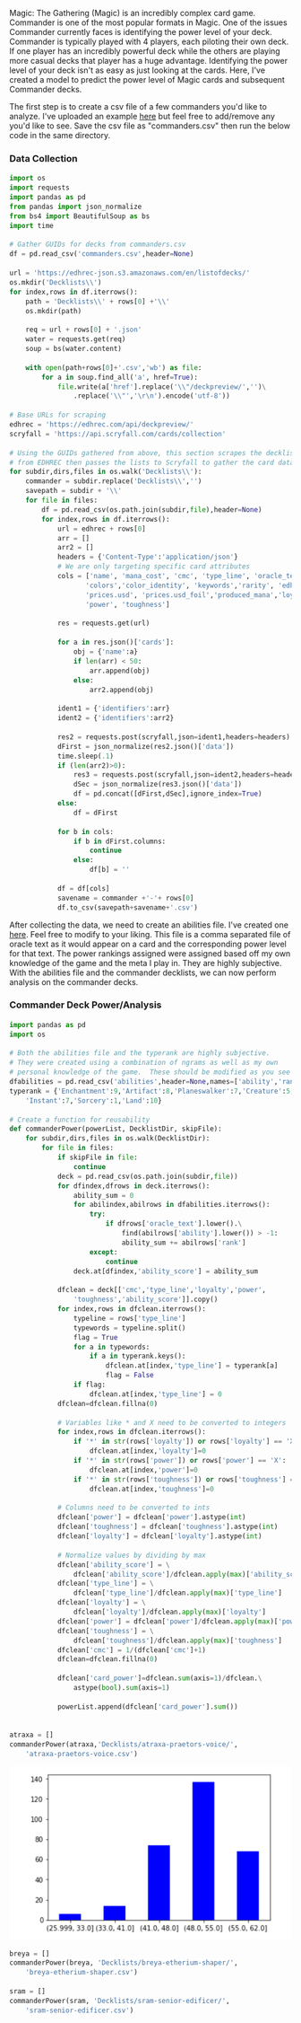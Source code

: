 Magic: The Gathering (Magic) is an incredibly complex card game.  Commander is one of the most popular formats in Magic.  One of the issues Commander currently faces is identifying the power level of your deck.  Commander is typically played with 4 players, each piloting their own deck.  If one player has an incredibly powerful deck while the others are playing more casual decks that player has a huge advantage.  Identifying the power level of your deck isn't as easy as just looking at the cards.  Here, I've created a model to predict the power level of Magic cards and subsequent Commander decks.

The first step is to create a csv file of a few commanders you'd like to analyze.  I've uploaded an example [here](https://github.com/tramsey19/mtg-cardanalysis/blob/master/commanders.csv) but feel free to add/remove any you'd like to see.  Save the csv file as "commanders.csv" then run the below code in the same directory.

### Data Collection
```python
import os 
import requests
import pandas as pd
from pandas import json_normalize
from bs4 import BeautifulSoup as bs
import time

# Gather GUIDs for decks from commanders.csv
df = pd.read_csv('commanders.csv',header=None)

url = 'https://edhrec-json.s3.amazonaws.com/en/listofdecks/'
os.mkdir('Decklists\\')
for index,rows in df.iterrows():
    path = 'Decklists\\' + rows[0] +'\\'
    os.mkdir(path)
    
    req = url + rows[0] + '.json'
    water = requests.get(req)
    soup = bs(water.content)
    
    with open(path+rows[0]+'.csv','wb') as file:
        for a in soup.find_all('a', href=True):
            file.write(a['href'].replace('\\"/deckpreview/','')\
                .replace('\\"','\r\n').encode('utf-8'))

# Base URLs for scraping
edhrec = 'https://edhrec.com/api/deckpreview/'
scryfall = 'https://api.scryfall.com/cards/collection'

# Using the GUIDs gathered from above, this section scrapes the decklists 
# from EDHREC then passes the lists to Scryfall to gather the card data.
for subdir,dirs,files in os.walk('Decklists\\'):
    commander = subdir.replace('Decklists\\','')
    savepath = subdir + '\\'
    for file in files:
        df = pd.read_csv(os.path.join(subdir,file),header=None)
        for index,rows in df.iterrows():
            url = edhrec + rows[0]
            arr = []
            arr2 = []
            headers = {'Content-Type':'application/json'}
            # We are only targeting specific card attributes
            cols = ['name', 'mana_cost', 'cmc', 'type_line', 'oracle_text', 
                   'colors','color_identity', 'keywords','rarity', 'edhrec_rank',
                   'prices.usd', 'prices.usd_foil','produced_mana','loyalty',
                   'power', 'toughness']

            res = requests.get(url)

            for a in res.json()['cards']:
                obj = {'name':a}
                if len(arr) < 50:
                    arr.append(obj)
                else:
                    arr2.append(obj)

            ident1 = {'identifiers':arr}
            ident2 = {'identifiers':arr2}

            res2 = requests.post(scryfall,json=ident1,headers=headers)
            dFirst = json_normalize(res2.json()['data'])
            time.sleep(.1)
            if (len(arr2)>0):
                res3 = requests.post(scryfall,json=ident2,headers=headers)
                dSec = json_normalize(res3.json()['data'])
                df = pd.concat([dFirst,dSec],ignore_index=True)
            else:
                df = dFirst

            for b in cols:
                if b in dFirst.columns:
                    continue
                else:
                    df[b] = ''
                    
            df = df[cols]
            savename = commander +'-'+ rows[0]
            df.to_csv(savepath+savename+'.csv')
```

After collecting the data, we need to create an abilities file.  I've created one [here](https://github.com/tramsey19/mtg-cardanalysis/blob/master/abilities).  Feel free to modify to your liking.  This file is a comma separated file of oracle text as it would appear on a card and the corresponding power level for that text.  The power rankings assigned were assigned based off my own knowledge of the game and the meta I play in.  They are highly subjective.  With the abilities file and the commander decklists, we can now perform analysis on the commander decks.

### Commander Deck Power/Analysis
```python
import pandas as pd
import os

# Both the abilities file and the typerank are highly subjective.  
# They were created using a combination of ngrams as well as my own 
# personal knowledge of the game.  These should be modified as you see fit.
dfabilities = pd.read_csv('abilities',header=None,names=['ability','rank'])
typerank = {'Enchantment':9,'Artifact':8,'Planeswalker':7,'Creature':5,
    'Instant':7,'Sorcery':1,'Land':10}

# Create a function for reusability
def commanderPower(powerList, DecklistDir, skipFile):
    for subdir,dirs,files in os.walk(DecklistDir):
        for file in files:
            if skipFile in file:
                continue
            deck = pd.read_csv(os.path.join(subdir,file))
            for dfindex,dfrows in deck.iterrows():
                ability_sum = 0
                for abilindex,abilrows in dfabilities.iterrows():
                    try:
                        if dfrows['oracle_text'].lower().\
                            find(abilrows['ability'].lower()) > -1:
                            ability_sum += abilrows['rank']
                    except:
                        continue
                deck.at[dfindex,'ability_score'] = ability_sum

            dfclean = deck[['cmc','type_line','loyalty','power',
                'toughness','ability_score']].copy()
            for index,rows in dfclean.iterrows():
                typeline = rows['type_line']
                typewords = typeline.split()
                flag = True
                for a in typewords:
                    if a in typerank.keys():
                        dfclean.at[index,'type_line'] = typerank[a]
                        flag = False
                if flag:
                    dfclean.at[index,'type_line'] = 0
            dfclean=dfclean.fillna(0)

            # Variables like * and X need to be converted to integers
            for index,rows in dfclean.iterrows():
                if '*' in str(rows['loyalty']) or rows['loyalty'] == 'X':
                    dfclean.at[index,'loyalty']=0
                if '*' in str(rows['power']) or rows['power'] == 'X':
                    dfclean.at[index,'power']=0
                if '*' in str(rows['toughness']) or rows['toughness'] == 'X':
                    dfclean.at[index,'toughness']=0

            # Columns need to be converted to ints
            dfclean['power'] = dfclean['power'].astype(int)
            dfclean['toughness'] = dfclean['toughness'].astype(int)
            dfclean['loyalty'] = dfclean['loyalty'].astype(int)

            # Normalize values by dividing by max
            dfclean['ability_score'] = \
                dfclean['ability_score']/dfclean.apply(max)['ability_score']
            dfclean['type_line'] = \
                dfclean['type_line']/dfclean.apply(max)['type_line']
            dfclean['loyalty'] = \
                dfclean['loyalty']/dfclean.apply(max)['loyalty']
            dfclean['power'] = dfclean['power']/dfclean.apply(max)['power']
            dfclean['toughness'] = \
                dfclean['toughness']/dfclean.apply(max)['toughness']
            dfclean['cmc'] = 1/(dfclean['cmc']+1)
            dfclean=dfclean.fillna(0)

            dfclean['card_power']=dfclean.sum(axis=1)/dfclean.\
                astype(bool).sum(axis=1)

            powerList.append(dfclean['card_power'].sum())


atraxa = []
commanderPower(atraxa,'Decklists/atraxa-praetors-voice/',
    'atraxa-praetors-voice.csv')
```
![](https://github.com/tramsey19/mtg-cardanalysis/blob/master/assets/test.png)
```python
breya = []
commanderPower(breya, 'Decklists/breya-etherium-shaper/',
    'breya-etherium-shaper.csv')

sram = [] 
commanderPower(sram, 'Decklists/sram-senior-edificer/',
    'sram-senior-edificer.csv')

```
